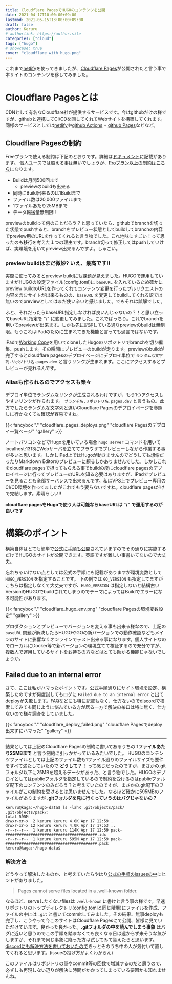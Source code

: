 ```yaml
---
title: Cloudflare PagesでHUGOのコンテンツを公開
date: 2021-04-17T10:00:00+09:00
lastmod: 2021-05-15T13:00:00+09:00
draft: false
author: Keruru
# authorlink: https://author.site
categories: ["cloud"]
tags: ["hugo"]
# showcase: true
cover: "cloudflare_with_hugo.png"
---
```

これまで[netlify](https://www.netlify.com/)を使ってきましたが、[Cloudflare Pages](https://pages.cloudflare.com/)が公開されたと言う事で本サイトのコンテンツを移してみました。

# Cloudflare Pagesとは
CDNとして有名なCloudflare社が提供するサービスです。今はgithubだけの様ですが、githubと連携してCI/CDを回してくれてWebサイトを構築してくれます。
同様のサービスとしては[netlify](https://www.netlify.com/)や[github Actions](https://github.co.jp/features/actions) + [github Pages](https://pages.github.com/)などなど。

## Cloudflare Pagesの制約
Freeプランで使える制約は下記のとおりです。詳細は[ドキュメント](https://developers.cloudflare.com/pages/platform/limits)に記載があります。
個人ユースでは超える事は無いでしょうが、[Proプラン以上の制約はこちら](https://pages.cloudflare.com/#pricing)になります。

- Buildは月間500回まで
    - previewのbuildも出来る
- 同時にBuild出来るのは1Buildまで
- ファイル数は20,000ファイルまで
- 1ファイルあたり25MBまで
- データ転送量無制限!!

previewのbuildって何のことだろう？と思っていたら、githubでbranchを切った状態でpushすると、branchをプレビュー状態としてbuildしてbranchの内容でpreview用のURLを作ってくれると言う物でした。これ地味にすごい！って思ったのも移行を考えた１つの理由です。branch切って修正してはpushしていけば、実環境を用いてpreview出来るんですよ。しゅごい。

### preview buildはまだ微妙? いえ、最高です!!
実際に使ってみるとpreview buildにも課題が見えました。HUGOで運用していますがHUGOの設定ファイル(config.toml)に `baseURL` を入れているため確かにpreview buildのURLを作ってくれてコンテンツ変更を行ったプルリクエストの内容を含むサイトが出来るものの、`baseURL` を変更してbuildしてくれる訳では無いのでpreviewとしてはまだ使い辛いと感じました。でもそれは誤解でした。

ふと、それだったらbaseURL指定しなければ良いんじゃないの？！と思い立ってbaseURL指定を "/" に変更してみました。これでばっちり。これでbranchを用いてpreviewが出来ます。しかも先に記述している通りpreviewのbuildは無制限。もうこれはiPadのために生まれてきた機能と言っても過言ではないです。

iPadで[Working Copy](https://apps.apple.com/jp/app/working-copy-git-client/id896694807)を用いてcloneしたHugoのリポジトリでbranchを切り編集、pushします。その瞬間にプレビューのbuildが走ります。previewのbuildが完了するとcloudflare pagesのデプロイページにデプロイ単位で `ランダムな文字列.リポジトリ名.pages.dev` と言うリンクが生まれます。ここにアクセスするとプレビューが見れるんです。

### Aliasも作られるのでアクセスも楽々
デプロイ単位でランダムなリンクが生成されるわけですが、もう1つアクセスしやすいリンクが作られます。 `ブランチ名.リポジトリ名.pages.dev` と言うもの。此方でしたらランダムな文字列と違いCloudflare Pagesのデプロイページを参照しに行かなくても確認が容易ですね。

{{< fancybox "." "cloudflare_pages_deploys.png" "cloudflare Pagesのデプロイ一覧ページ" "gallery" >}}

ノートパソコンなどでHugoを用いている場合 `hugo server` コマンドを用いてlocalhost:1313にWebサーバを立ててブラウザでプレビューしながら作業する事が多いと思います。しかしiPad上ではHugoが動きませんのでどうしても想像だったりMarkdown Editorのプレビューに頼るしかありませんでした。しかしこれをcloudflare pagesで担ってもらえる事でbuildの度にcloudflare pagesのデプロイページに行ってプレビューのURLを知る必要はありますが、iPadでプレビューを見ることも全部サーバレスで出来るんです。私はVPS上でプレビュー専用のCI/CD環境を作ってましたがこれでもう要らないですね。cloudflare pagesだけで完結します。素晴らしい!!

**cloudflare pagesをHugoで使う人は可能ならbaseURLは "/" で運用するのが良いです**

# 構築のポイント
構築自体はとても簡単で[公式に手順も公開](https://developers.cloudflare.com/pages/how-to/deploy-a-hugo-site)されていますのでその通りに実施するだけでHUGOのサイトが公開できます。英語ですが難しい事書いてないので大丈夫。

忘れちゃいけない点としては公式の手順にも記載がありますが環境変数として `HUGO_VERSION` を指定することです。
下の例では `GO_VERSION` も指定してますがこちらは指定しなくて大丈夫ですが、`HUGO_VERSION` は指定しないと結構古いVersionのHUGOでbuildされてしまうのでテーマによってはBuildでエラーになる可能性があります。

{{< fancybox "." "cloudflare_hugo_env.png" "cloudflare Pagesの環境変数設定" "gallery" >}}

プロダクションとプレビューでバージョンを変える事も出来る様なので、上記の `baseURL` 問題が解決したらHUGOやGOの新バージョンでの動作確認などもメインのサイトに影響なくオンラインでテスト出来る事になります。個人サイトなのでローカルにDocker等で新バージョンの環境立てて検証するので充分ですが、複数人で運用しているサイトをお持ちの方などはとても助かる機能じゃないでしょうか。

## Failed due to an internal error
さて、ここは私がハマったポイントです。公式手順通りにサイト環境を設定、構築したのですが何度試してもログに `Failed due to an internal error` と出てdeployが失敗します。FAQなどにも特に記載もなく、仕方ないので[discord](https://discord.com/invite/cloudflaredev)で検索してみても同じように悩んでいる方が居る一方で解決の糸口は特に無く、仕方ないので様々調査をしていました。

{{< fancybox "." "cloudflare_deploy_failed.png" "cloudflare Pagesでdeploy出来ずにハマった" "gallery" >}}

----

結果としては上記のCloudflare Pagesの制約に書いてあるうちの **1ファイルあたり25MBまで** と言う制約に引っかかっているみたいでした。
HUGOのコンテンツファイルとしては上記のファイル数も1ファイル辺りのファイルサイズも要件をすべて満たしていたので **どうして？！** って感じだったのですが、まさかの.gitフォルダ以下に25MBを超えるデータがあった、と言う物でした。HUGOのデプロイとしてはpublicフォルダを指定しているので制約を受けるのはpublicフォルダ配下のコンテンツのみだろう？と考えていたのですが、まさかの.git配下のファイルがこの制約を受けるとは思いませんでした。なるほど確かに595MBのファイルがありますが **.gitフォルダを見に行くっていうのはバグじゃないの？**

```shell
keruru@kaga:~/hugo-data$ ls -lahR .git/objects/pack/
.git/objects/pack/:
total 595M
drwxr-xr-x  2 keruru keruru 4.0K Apr 17 12:59 .
drwxr-xr-x 12 keruru keruru 4.0K Apr 17 17:53 ..
-r--r--r--  1 keruru keruru 114K Apr 17 12:59 pack-########################################.idx
-r--r--r--  1 keruru keruru 595M Apr 17 12:59 pack-########################################.pack
keruru@kaga:~/hugo-data$
```

### 解決方法
どうやって解決したものか、と考えていたらやはり[公式の手順のissuesの中](https://developers.cloudflare.com/pages/platform/known-issues)にヒントがありました。

> Pages cannot serve files located in a .well-known folder.

なるほど、serveしたくないfilesは `.well-known` に書けと言う事の様です。早速リポジトリのトップディレクトリ(config.tomlと同じ階層)にファイルを作成、ファイルの中には `.git` と書いてcommitしてみました。その結果、無事deployも完了し、こうやって今このサイトはCloudflare Pagesにて公開、皆様に見ていただけています。良かった良かった。**.gitフォルダの中を読んでしまう事象** はバグに近いと思うのでこの手順を踏まなくても良くなる日は遠からず来そうな気がしますが、それまで同じ事象に陥った方は試してみて貰えたらと思います。[discordにも解決方法を書いておいたので](https://discord.com/channels/595317990191398933/789155108529111069/832888420585832468)きっとそのうち中の人が気付いて直してくれると思います。(issueの投げ方がよくわからん)

このファイルはリポジトリの量やcommit等の回数で増減するのだと思うので、必ずしも再現しない辺りが解決に時間がかかってしまっている要因かも知れませんね。
